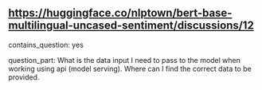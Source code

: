 ## https://huggingface.co/nlptown/bert-base-multilingual-uncased-sentiment/discussions/12

contains_question: yes

question_part: What is the data input I need to pass to the model when working using api (model serving). Where can I find the correct data to be provided.